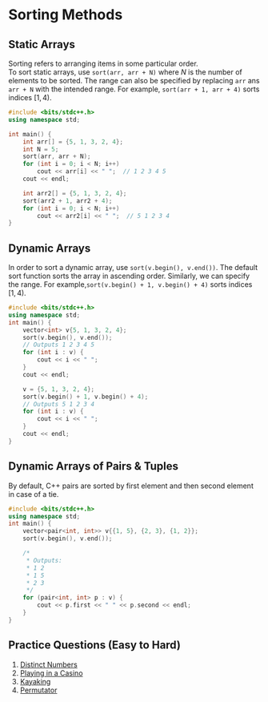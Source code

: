 # Sorting Methods

## Static Arrays
Sorting refers to arranging items in some particular order.  
To sort static arrays, use `sort(arr, arr + N)` where $N$ is the  number of elements to be sorted. The range can also be specified by replacing `arr` ans `arr + N` with the intended range. For example, `sort(arr + 1, arr + 4)` sorts indices $[1, 4)$.
```cpp
#include <bits/stdc++.h>
using namespace std;

int main() {
	int arr[] = {5, 1, 3, 2, 4};
	int N = 5;
	sort(arr, arr + N);
	for (int i = 0; i < N; i++)
        cout << arr[i] << " ";  // 1 2 3 4 5
	cout << endl;

	int arr2[] = {5, 1, 3, 2, 4};
	sort(arr2 + 1, arr2 + 4);
	for (int i = 0; i < N; i++)
        cout << arr2[i] << " ";  // 5 1 2 3 4
}
```
## Dynamic Arrays
In order to sort a dynamic array, use `sort(v.begin(), v.end())`. The default sort function sorts the array in ascending order. Similarly, we can specify the range. For example,`sort(v.begin() + 1, v.begin() + 4)` sorts indices $[1, 4)$.
```cpp
#include <bits/stdc++.h>
using namespace std;
int main() {
	vector<int> v{5, 1, 3, 2, 4};
	sort(v.begin(), v.end());
	// Outputs 1 2 3 4 5
	for (int i : v) {
        cout << i << " ";
    }
	cout << endl;

	v = {5, 1, 3, 2, 4};
	sort(v.begin() + 1, v.begin() + 4);
	// Outputs 5 1 2 3 4
	for (int i : v) {
        cout << i << " "; 
    }
	cout << endl;
}
```
## Dynamic Arrays of Pairs & Tuples
By default, C++ pairs are sorted by first element and then second element in case of a tie.
```cpp
#include <bits/stdc++.h>
using namespace std;
int main() {
	vector<pair<int, int>> v{{1, 5}, {2, 3}, {1, 2}};
	sort(v.begin(), v.end());

	/*
	 * Outputs:
	 * 1 2
	 * 1 5
	 * 2 3
	 */
	for (pair<int, int> p : v) {
        cout << p.first << " " << p.second << endl;
    }
}
```
## Practice Questions (Easy to Hard)
1. [Distinct Numbers](https://cses.fi/problemset/task/1621)
2. [Playing in a Casino](https://codeforces.com/contest/1808/problem/B)
3. [Kayaking](https://codeforces.com/contest/863/problem/B)
4. [Permutator](https://codeforces.com/gym/104520/problem/H)